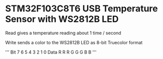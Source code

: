 # STM32F103C8T6 USB Temperature Sensor with WS2812B LED

Read gives a temperature reading about 1 time / second

Write sends a color to the WS2812B LED as 8-bit Truecolor format

'''
Bit    7  6  5  4  3  2  1  0
Data   R  R  R  G  G  G  B  B
'''

